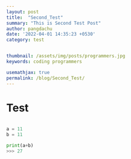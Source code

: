 ```yaml
---
layout: post
title:  "Second_Test"
summary: "This is Second Test Post"
author: pangdachu
date: '2022-04-01 14:35:23 +0530'
category: test


thumbnail: /assets/img/posts/programmers.jpg
keywords: coding programmers

usemathjax: true
permalink: /blog/Second_Test/
---
```


# Test


```python

a = 11
b = 11

print(a+b)
>>> 27

```

